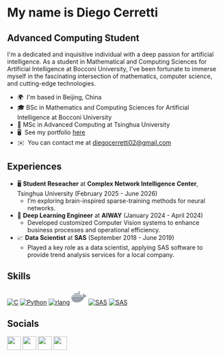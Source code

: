 My name is Diego Cerretti
======================================================================================================================================

Advanced Computing Student
----------

I'm a dedicated and inquisitive individual with a deep passion for artificial intelligence. As a student in Mathematical and Computing Sciences for Artificial Intelligence at Bocconi University, I've been fortunate to immerse myself in the fascinating intersection of mathematics, computer science, and cutting-edge technologies.

* 🌍  I'm based in Beijing, China
* 🎓  BSc in Mathematics and Computing Sciences for Artificial Intelligence at Bocconi University
* 📖  MSc in Advanced Computing at Tsinghua University
* 🖥️  See my portfolio [here](https://diegocerretti.github.io)
* ✉️  You can contact me at [diegocerretti02@gmail.com](mailto:diegocerretti02@gmail.com)

Experiences
----------

* 🖥️ **Student Reseacher** at **Complex Network Intelligence Center**, Tsinghua University (February 2025 - June 2026)
  - I’m exploring brain-inspired sparse-training methods for neural networks.
* 🧠 **Deep Learning Engineer** at **AIWAY** (January 2024 - April 2024)
  - Developed customized Computer Vision systems to enhance business processes and operational efficiency.
* 📈 **Data Scientist** at **SAS** (September 2018 - June 2019)
  - Played a key role as a data scientist, applying SAS software to provide trend analysis services for a local company.


Skills
----------

<p align="left">
<a href="https://docs.microsoft.com/en-us/cpp/?view=msvc-170" target="_blank" rel="noreferrer"><img src="https://raw.githubusercontent.com/danielcranney/readme-generator/main/public/icons/skills/c-colored.svg" width="36" height="36" alt="C" /></a>
<a href="https://www.python.org/" target="_blank" rel="noreferrer"><img src="https://raw.githubusercontent.com/danielcranney/readme-generator/main/public/icons/skills/python-colored.svg" width="36" height="36" alt="Python" /></a>
<a href="https://www.r-project.org/" target="_blank" rel="noreferrer"><img src="https://raw.githubusercontent.com/danielcranney/readme-generator/main/public/icons/skills/rlang-colored.svg" width="36" height="36" alt="rlang" /></a>
<a href="https://hub.docker.com/" target="_blank" rel="noreferrer"><img src="https://github.com/danielcranney/profileme-dev/blob/main/public/icons/skills/docker.svg" width="36" height="36" alt="Docker" /></a>
<a href="https://www.sas.com/" target="_blank" rel="noreferrer"><img src="https://cdn.icon-icons.com/icons2/2699/PNG/512/sas_logo_icon_170761.png" width="36" height="36" alt="SAS" /></a>
<a href="https://flask.palletsprojects.com/en/3.0.x/" target="_blank" rel="noreferrer"><img src="https://github.com/danielcranney/profileme-dev/blob/main/public/icons/skills/flask.svg" width="36" height="36" alt="SAS" /></a>
</p>

Socials
----------

<p align="left"> <a href="https://www.github.com/diegocerretti" target="_blank" rel="noreferrer"><img src="https://raw.githubusercontent.com/danielcranney/readme-generator/main/public/icons/socials/github.svg" width="32" height="32" /></a> <a href="http://www.instagram.com/diegocerretti" target="_blank" rel="noreferrer"><img src="https://raw.githubusercontent.com/danielcranney/readme-generator/main/public/icons/socials/instagram.svg" width="32" height="32" /></a> <a href="https://www.linkedin.com/in/diegocerretti" target="_blank" rel="noreferrer"><img src="https://raw.githubusercontent.com/danielcranney/readme-generator/main/public/icons/socials/linkedin.svg" width="32" height="32" /></a> <a href="https://www.twitter.com/CerrettiDiego" target="_blank" rel="noreferrer"><img src="https://raw.githubusercontent.com/danielcranney/readme-generator/main/public/icons/socials/twitter.svg" width="32" height="32" /></a></p>
